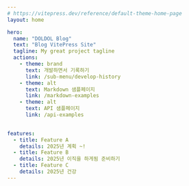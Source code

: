 ```yaml
---
# https://vitepress.dev/reference/default-theme-home-page
layout: home

hero:
  name: "DOLDOL Blog"
  text: "Blog VitePress Site"
  tagline: My great project tagline
  actions:
    - theme: brand
      text: 개발하면서 기록하기
      link: /sub-menu/develop-history
    - theme: alt
      text: Markdown 샘플페이지
      link: /markdown-examples
    - theme: alt
      text: API 샘플페이지
      link: /api-examples
    

features:
  - title: Feature A
    details: 2025년 계획 ~!
  - title: Feature B
    details: 2025년 이직을 하게됨 준비하기
  - title: Feature C
    details: 2025년 건강
---
```


